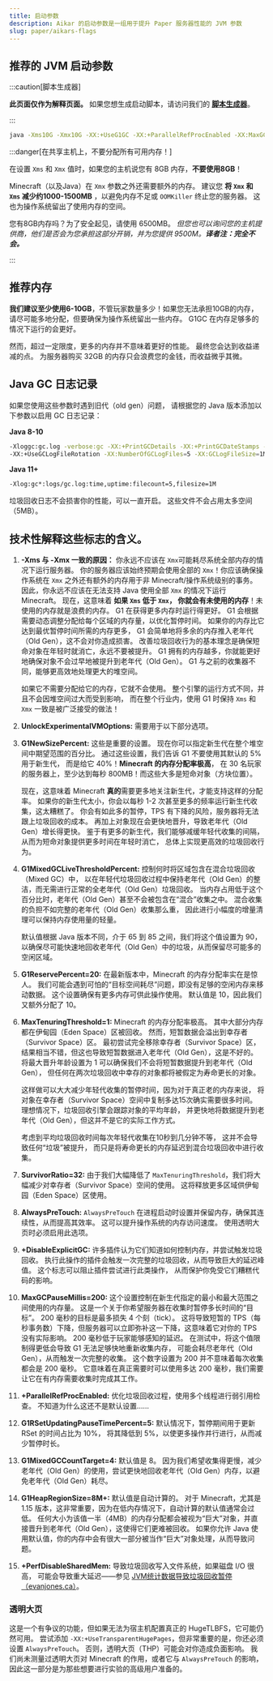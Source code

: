 ```yaml
---
title: 启动参数
description: Aikar 的启动参数是一组用于提升 Paper 服务器性能的 JVM 参数
slug: paper/aikars-flags
---
```


## 推荐的 JVM 启动参数

:::caution[脚本生成器]

**此页面仅作为解释页面。** 如果您想生成启动脚本，请访问我们的 **[脚本生成器](/misc/tools/start-script-gen)**。

:::

```bash
java -Xms10G -Xmx10G -XX:+UseG1GC -XX:+ParallelRefProcEnabled -XX:MaxGCPauseMillis=200 -XX:+UnlockExperimentalVMOptions -XX:+DisableExplicitGC -XX:+AlwaysPreTouch -XX:G1NewSizePercent=30 -XX:G1MaxNewSizePercent=40 -XX:G1HeapRegionSize=8M -XX:G1ReservePercent=20 -XX:G1HeapWastePercent=5 -XX:G1MixedGCCountTarget=4 -XX:InitiatingHeapOccupancyPercent=15 -XX:G1MixedGCLiveThresholdPercent=90 -XX:G1RSetUpdatingPauseTimePercent=5 -XX:SurvivorRatio=32 -XX:+PerfDisableSharedMem -XX:MaxTenuringThreshold=1 -Dusing.aikars.flags=https://mcflags.emc.gs -Daikars.new.flags=true -jar paper.jar --nogui
```

:::danger[在共享主机上，不要分配所有可用内存！]

在设置 `Xms` 和 `Xmx` 值时，如果您的主机说您有 8GB 内存，**不要使用8GB**！

Minecraft（以及Java）在 `Xmx` 参数之外还需要额外的内存。
建议您 **将 `Xmx` 和 `Xms` 减少约1000-1500MB** ，以避免内存不足或 `OOMKiller` 终止您的服务器。
这也为操作系统留出了使用内存的空间。

您有8GB内存吗？为了安全起见，请使用 6500MB。
_但您也可以询问您的主机提供商，他们是否会为您承担这部分开销，并为您提供 9500M。**译者注：完全不会。**_

:::

## 推荐内存

**我们建议至少使用6-10GB**，不管玩家数量多少！如果您无法承担10GB的内存，请尽可能多地分配，但要确保为操作系统留出一些内存。
G1GC 在内存足够多的情况下运行的会更好。

然而，超过一定限度，更多的内存并不意味着更好的性能。
最终您会达到收益递减的点。
为服务器购买 32GB 的内存只会浪费您的金钱，而收益微乎其微。

## Java GC 日志记录

如果您使用这些参数时遇到旧代（old gen）问题，
请根据您的 Java 版本添加以下参数以启用 GC 日志记录：

**Java 8-10**

```bash
-Xloggc:gc.log -verbose:gc -XX:+PrintGCDetails -XX:+PrintGCDateStamps -XX:+PrintGCTimeStamps
-XX:+UseGCLogFileRotation -XX:NumberOfGCLogFiles=5 -XX:GCLogFileSize=1M
```

**Java 11+**

```bash
-Xlog:gc*:logs/gc.log:time,uptime:filecount=5,filesize=1M
```

垃圾回收日志不会损害你的性能，可以一直开启。
这些文件不会占用太多空间（5MB）。

## 技术性解释这些标志的含义。

1.  **-Xms 与 -Xmx 一致的原因：** 你永远不应该在 `Xmx`可能耗尽系统全部内存的情况下运行服务器。
    你的服务器应该始终预期会使用全部的 `Xmx`！你应该确保操作系统在 `Xmx`
    之外还有额外的内存用于非 Minecraft/操作系统级别的事务。
    因此，你永远不应该在无法支持 Java 使用全部 `Xmx` 的情况下运行 Minecraft。
    现在，这意味着 **如果 `Xms` 低于 `Xmx`， 你就会有未使用的内存**！未使用的内存就是浪费的内存。
    G1 在获得更多内存时运行得更好。
    G1 会根据需要动态调整分配给每个区域的内存量，以优化暂停时间。
    如果你的内存比它达到最优暂停时间所需的内存更多，
    G1 会简单地将多余的内存推入老年代（Old Gen），这不会对你造成损害。
    改善垃圾回收行为的基本理念是确保短命对象在年轻时就消亡，永远不要被提升。
    G1 拥有的内存越多，你就能更好地确保对象不会过早地被提升到老年代（Old Gen）。
    G1 与之前的收集器不同，能够更高效地处理更大的堆空间。

    如果它不需要分配给它的内存，它就不会使用。
    整个引擎的运行方式不同，并且不会因堆空间过大而受到影响，
    而在整个行业内，使用 G1 时保持 `Xms` 和 `Xmx` 一致是被广泛接受的做法！

2.  **UnlockExperimentalVMOptions:** 需要用于以下部分选项。

3.  **G1NewSizePercent:** 这些是重要的设置。
    现在你可以指定新生代在整个堆空间中期望范围的百分比。
    通过这些设置，我们告诉 G1 不要使用其默认的 5% 用于新生代，
    而是给它 40%！**Minecraft 的内存分配率极高**，
    在 30 名玩家的服务器上，至少达到每秒 800MB！而这些大多是短命对象（方块位置）。

    现在，这意味着 Minecraft **真的**需要更多地关注新生代，才能支持这样的分配率。
    如果你的新生代太小，你会以每秒 1-2 次甚至更多的频率运行新生代收集，这太糟糕了。
    你会有如此多的暂停，TPS 有下降的风险，服务器将无法跟上垃圾回收的成本。
    再加上对象现在会更快地晋升，导致老年代（Old Gen）增长得更快。
    鉴于有更多的新生代，我们能够减缓年轻代收集的间隔，
    从而为短命对象提供更多时间在年轻时消亡，
    总体上实现更高效的垃圾回收行为。

4.  **G1MixedGCLiveThresholdPercent:** 控制何时将区域包含在混合垃圾回收（Mixed GC）中，
    以在年轻代垃圾回收过程中保持老年代（Old Gen）的整洁，而无需进行正常的全老年代（Old Gen）垃圾回收。
    当内存占用低于这个百分比时，老年代（Old Gen）甚至不会被包含在“混合”收集之中。
    混合收集的负担不如完整的老年代（Old Gen）收集那么重，
    因此进行小幅度的增量清理可以保持内存使用量的轻量。

    默认值根据 Java 版本不同，介于 65 到 85 之间，我们将这个值设置为 90，
    以确保尽可能快速地回收老年代（Old Gen）中的垃圾，从而保留尽可能多的空闲区域。

5.  **G1ReservePercent=20:** 在最新版本中，Minecraft 的内存分配率实在是惊人。
    我们可能会遇到可怕的“目标空间耗尽”问题，即没有足够的空闲内存来移动数据。
    这个设置确保有更多内存可供此操作使用。
    默认值是 10，因此我们又额外分配了 10。

6.  **MaxTenuringThreshold=1:** Minecraft 的内存分配率极高。
    其中大部分内存都在伊甸园（Eden Space）区被回收。
    然而，短暂数据会溢出到幸存者（Survivor Space）区。
    最初尝试完全移除幸存者（Survivor Space）区，结果相当不错，但这也导致短暂数据进入老年代（Old Gen），这是不好的。
    将最大晋升年龄设置为 1 可以确保我们不会将短暂数据提升到老年代（Old Gen），
    但任何在两次垃圾回收中幸存的对象都将被假定为寿命更长的对象。

    这样做可以大大减少年轻代收集的暂停时间，因为对于真正老的内存来说，
    将对象在幸存者（Survivor Space）空间中复制多达15次确实需要很多时间。
    理想情况下，垃圾回收引擎会跟踪对象的平均年龄，
    并更快地将数据提升到老年代（Old Gen），但这并不是它的实际工作方式。

    考虑到平均垃圾回收时间每次年轻代收集在10秒到几分钟不等，
    这并不会导致任何“垃圾”被提升，
    而只是将寿命更长的内存延迟到混合垃圾回收中进行收集。

7.  **SurvivorRatio=32:** 由于我们大幅降低了 `MaxTenuringThreshold`，我们将大幅减少对幸存者（Survivor Space）空间的使用。
    这将释放更多区域供伊甸园（Eden Space）区使用。

8.  **AlwaysPreTouch:** `AlwaysPreTouch` 在进程启动时设置并保留内存，确保其连续性，从而提高其效率。
    这可以提升操作系统的内存访问速度。
    使用透明大页时必须启用此选项。

9.  **+DisableExplicitGC:** 许多插件认为它们知道如何控制内存，并尝试触发垃圾回收。
    执行此操作的插件会触发一次完整的垃圾回收，从而导致巨大的延迟峰值。
    这个标志可以阻止插件尝试进行此类操作，
    从而保护你免受它们糟糕代码的影响。

10. **MaxGCPauseMillis=200:** 这个设置控制在新生代指定的最小和最大范围之间使用的内存量。
    这是一个关于你希望服务器在收集时暂停多长时间的“目标”。
    200 毫秒的目标是最多损失 4 个刻（tick）。
    这将导致短暂的 TPS（每秒事务数）下降，但服务器可以立即弥补这一下降，这意味着它对你的 TPS 没有实际影响。
    200 毫秒低于玩家能够感知的延迟。
    在测试中，将这个值限制得更低会导致 G1 无法足够快地重新收集内存，
    可能会耗尽老年代（Old Gen），从而触发一次完整的收集。
    这个数字设置为 200 并不意味着每次收集都会是 200 毫秒。
    它意味着在真正需要时可以使用多达 200 毫秒，我们需要让它在有内存需要收集时完成其工作。

11. **+ParallelRefProcEnabled:** 优化垃圾回收过程，使用多个线程进行弱引用检查。
    不知道为什么这还不是默认设置……

12. **G1RSetUpdatingPauseTimePercent=5:** 默认情况下，暂停期间用于更新 RSet 的时间占比为 10%，
    将其降低到 5%，以使更多操作并行进行，从而减少暂停时长。

13. **G1MixedGCCountTarget=4:** 默认值是 8。
    因为我们希望收集得更慢，减少老年代（Old Gen）的使用，尝试更快地回收老年代（Old Gen）内存，以避免老年代（Old Gen）耗尽。

14. **G1HeapRegionSize=8M+:** 默认值是自动计算的。
    对于 Minecraft，尤其是 1.15 版本，这非常重要，因为在低内存情况下，自动计算的默认值通常会过低。
    任何大小为该值一半（4MB）的内存分配都会被视为“巨大”对象，并直接晋升到老年代（Old Gen），这使得它们更难被回收。
    如果你允许 Java 使用默认值，你的内存中会有很大一部分被当作“巨大”对象处理，从而导致问题。

15. **+PerfDisableSharedMem:** 导致垃圾回收写入文件系统，如果磁盘 I/O 很高，
    可能会导致重大延迟——参见 [JVM统计数据导致垃圾回收暂停（evanjones.ca）](https://www.evanjones.ca/jvm-mmap-pause.html)。

### 透明大页

这是一个有争议的功能，但如果无法为宿主机配置真正的 HugeTLBFS，它可能仍然可用。
尝试添加 `-XX:+UseTransparentHugePages`，但非常重要的是，你还必须设置 `AlwaysPreTouch`。
否则，透明大页（THP）可能会对你造成负面影响。
我们尚未测量过透明大页对 Minecraft 的作用，或者它与 `AlwaysPreTouch` 的影响，因此这一部分是为那些想要进行实验的高级用户准备的。
